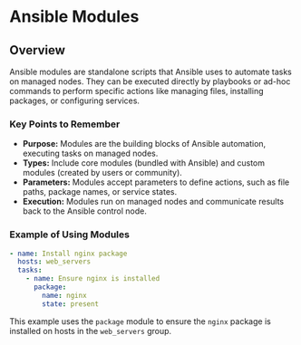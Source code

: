 # Ansible Modules

## Overview
Ansible modules are standalone scripts that Ansible uses to automate tasks on managed nodes. They can be executed directly by playbooks or ad-hoc commands to perform specific actions like managing files, installing packages, or configuring services.

### Key Points to Remember
- **Purpose:** Modules are the building blocks of Ansible automation, executing tasks on managed nodes.
- **Types:** Include core modules (bundled with Ansible) and custom modules (created by users or community).
- **Parameters:** Modules accept parameters to define actions, such as file paths, package names, or service states.
- **Execution:** Modules run on managed nodes and communicate results back to the Ansible control node.

### Example of Using Modules
```yaml
- name: Install nginx package
  hosts: web_servers
  tasks:
    - name: Ensure nginx is installed
      package:
        name: nginx
        state: present
```
This example uses the `package` module to ensure the `nginx` package is installed on hosts in the `web_servers` group.